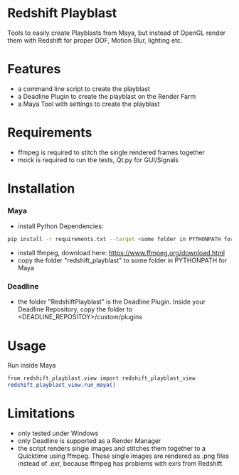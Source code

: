 # Redshift Playblast

Tools to easily create Playblasts from Maya, but instead of OpenGL render them with Redshift for proper DOF, Motion Blur, lighting etc.

# Features
- a command line script to create the playblast
- a Deadline Plugin to create the playblast on the Render Farm
- a Maya Tool with settings to create the playblast

# Requirements
- ffmpeg is required to stitch the single rendered frames together
- mock is required to run the tests, Qt.py for GUI/Signals

# Installation
### Maya
- install Python Dependencies:
```sh
pip install -r requirements.txt --target <some folder in PYTHONPATH for Maya>
```
- install ffmpeg, download here: https://www.ffmpeg.org/download.html
- copy the folder "redshift_playblast" to some folder in PYTHONPATH for Maya

### Deadline
- the folder "RedshiftPlayblast" is the Deadline Plugin. Inside your Deadline Repository, copy the folder to <DEADLINE_REPOSITOY>/custom/plugins

# Usage
Run inside Maya 
```sh
from redshift_playblast.view import redshift_playblast_view
redshift_playblast_view.run_maya()
```
# Limitations
- only tested under Windows
- only Deadline is supported as a Render Manager
- the script renders single images and stitches them together to a Quicktime using ffmpeg. These single images are rendered as .png files instead of .exr,
because ffmpeg has problems with exrs from Redshift

